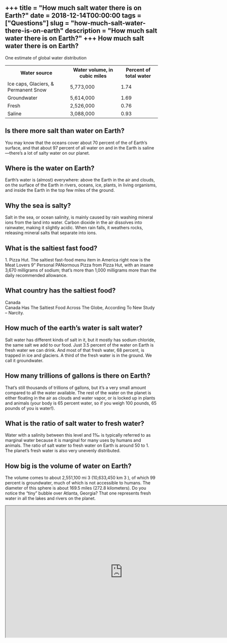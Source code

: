 +++
title = "How much salt water there is on Earth?"
date = 2018-12-14T00:00:00
tags = ["Questions"]
slug = "how-much-salt-water-there-is-on-earth"
description = "How much salt water there is on Earth?"
+++
How much salt water there is on Earth?
--------------------------------------

One estimate of global water distribution

<table><tr><th>Water source</th><th>Water volume, in cubic miles</th><th>Percent of total water</th></tr><tr><td>Ice caps, Glaciers, &amp; Permanent Snow</td><td>5,773,000</td><td>1.74</td></tr><tr><td>Groundwater</td><td>5,614,000</td><td>1.69</td></tr><tr><td>Fresh</td><td>2,526,000</td><td>0.76</td></tr><tr><td>Saline</td><td>3,088,000</td><td>0.93</td></tr></table>

Is there more salt than water on Earth?
---------------------------------------

You may know that the oceans cover about 70 percent of the of Earth’s surface, and that about 97 percent of all water on and in the Earth is saline—there’s a lot of salty water on our planet.

Where is the water on Earth?
----------------------------

Earth’s water is (almost) everywhere: above the Earth in the air and clouds, on the surface of the Earth in rivers, oceans, ice, plants, in living organisms, and inside the Earth in the top few miles of the ground.

Why the sea is salty?
---------------------

Salt in the sea, or ocean salinity, is mainly caused by rain washing mineral ions from the land into water. Carbon dioxide in the air dissolves into rainwater, making it slightly acidic. When rain falls, it weathers rocks, releasing mineral salts that separate into ions.

What is the saltiest fast food?
-------------------------------

1\. Pizza Hut. The saltiest fast-food menu item in America right now is the Meat Lovers 9” Personal PANormous Pizza from Pizza Hut, with an insane 3,670 milligrams of sodium; that’s more than 1,000 milligrams more than the daily recommended allowance.

What country has the saltiest food?
-----------------------------------

Canada  
Canada Has The Saltiest Food Across The Globe, According To New Study – Narcity.

How much of the earth’s water is salt water?
--------------------------------------------

Salt water has different kinds of salt in it, but it mostly has sodium chloride, the same salt we add to our food. Just 3.5 percent of the water on Earth is fresh water we can drink. And most of that fresh water, 68 percent, is trapped in ice and glaciers. A third of the fresh water is in the ground. We call it groundwater.

How many trillions of gallons is there on Earth?
------------------------------------------------

That’s still thousands of trillions of gallons, but it’s a very small amount compared to all the water available. The rest of the water on the planet is either floating in the air as clouds and water vapor, or is locked up in plants and animals (your body is 65 percent water, so if you weigh 100 pounds, 65 pounds of you is water!).

What is the ratio of salt water to fresh water?
-----------------------------------------------

Water with a salinity between this level and 1‰ is typically referred to as marginal water because it is marginal for many uses by humans and animals. The ratio of salt water to fresh water on Earth is around 50 to 1. The planet’s fresh water is also very unevenly distributed.

How big is the volume of water on Earth?
----------------------------------------

The volume comes to about 2,551,100 mi 3 (10,633,450 km 3 ), of which 99 percent is groundwater, much of which is not accessible to humans. The diameter of this sphere is about 169.5 miles (272.8 kilometers). Do you notice the “tiny” bubble over Atlanta, Georgia? That one represents fresh water in all the lakes and rivers on the planet.

<iframe allow="accelerometer; autoplay; clipboard-write; encrypted-media; gyroscope; picture-in-picture" allowfullscreen="" class="__youtube_prefs__  epyt-is-override  no-lazyload" data-no-lazy="1" data-origheight="433" data-origwidth="770" data-skipgform_ajax_framebjll="" height="433" id="_ytid_49246" loading="lazy" src="https://www.youtube.com/embed/_yH3BntZCSI?enablejsapi=1&autoplay=0&cc_load_policy=0&cc_lang_pref=&iv_load_policy=1&loop=0&modestbranding=0&rel=1&fs=1&playsinline=0&autohide=2&theme=dark&color=red&controls=1&" title="YouTube player" width="770"></iframe>